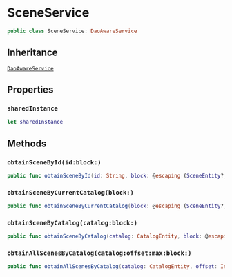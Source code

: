 # SceneService

``` swift
public class SceneService: DaoAwareService
```

## Inheritance

[`DaoAwareService`](api-reference/DaoAwareService)

## Properties

### `sharedInstance`

``` swift
let sharedInstance
```

## Methods

### `obtainSceneById(id:block:)`

``` swift
public func obtainSceneById(id: String, block: @escaping (SceneEntity?, Error?) -> Void)
```

### `obtainSceneByCurrentCatalog(block:)`

``` swift
public func obtainSceneByCurrentCatalog(block: @escaping (SceneEntity?, Error?) -> Void)
```

### `obtainSceneByCatalog(catalog:block:)`

``` swift
public func obtainSceneByCatalog(catalog: CatalogEntity, block: @escaping (SceneEntity?, Error?) -> Void)
```

### `obtainAllScenesByCatalog(catalog:offset:max:block:)`

``` swift
public func obtainAllScenesByCatalog(catalog: CatalogEntity, offset: Int? = nil, max: Int? = nil, block: @escaping ([SceneEntity], Error?) -> Void)
```
